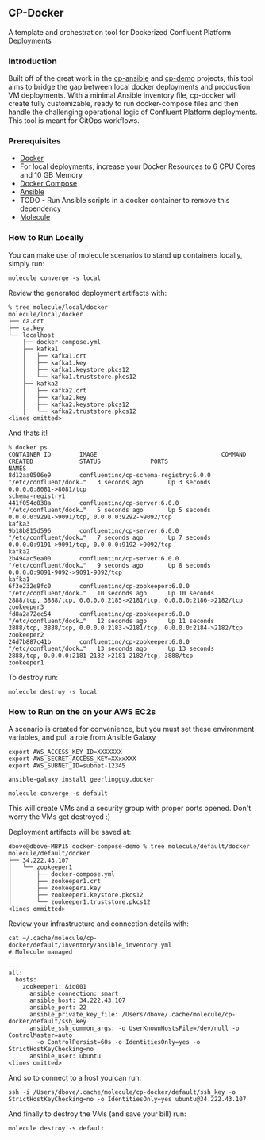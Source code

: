 ## CP-Docker

A template and orchestration tool for Dockerized Confluent Platform Deployments

### Introduction

Built off of the great work in the [cp-ansible](https://github.com/confluentinc/cp-ansible) and [cp-demo](https://github.com/confluentinc/cp-demo) projects, this tool aims to bridge the gap between local docker deployments and production VM deployments. With a minimal Ansible inventory file, cp-docker will create fully customizable, ready to run docker-compose files and then handle the challenging operational logic of Confluent Platform deployments. This tool is meant for GitOps workflows.

### Prerequisites

- [Docker](https://docs.docker.com/get-docker/)
- For local deployments, increase your Docker Resources to 6 CPU Cores and 10 GB Memory
- [Docker Compose](https://docs.docker.com/compose/install/)
- [Ansible](https://docs.ansible.com/ansible/latest/installation_guide/intro_installation.html)
- TODO - Run Ansible scripts in a docker container to remove this dependency
- [Molecule](https://molecule.readthedocs.io/en/latest/installation.html)

### How to Run Locally

You can make use of molecule scenarios to stand up containers locally, simply run:

```
molecule converge -s local
```

Review the generated deployment artifacts with:

```
% tree molecule/local/docker
molecule/local/docker
├── ca.crt
├── ca.key
└── localhost
    ├── docker-compose.yml
    ├── kafka1
    │   ├── kafka1.crt
    │   ├── kafka1.key
    │   ├── kafka1.keystore.pkcs12
    │   └── kafka1.truststore.pkcs12
    ├── kafka2
    │   ├── kafka2.crt
    │   ├── kafka2.key
    │   ├── kafka2.keystore.pkcs12
    │   └── kafka2.truststore.pkcs12
<lines omitted>
```

And thats it!
```
% docker ps
CONTAINER ID        IMAGE                                   COMMAND                  CREATED             STATUS              PORTS                                                                NAMES
8d12aa0506e9        confluentinc/cp-schema-registry:6.0.0   "/etc/confluent/dock…"   3 seconds ago       Up 3 seconds        0.0.0.0:8081->8081/tcp                                               schema-registry1
441f054c038a        confluentinc/cp-server:6.0.0            "/etc/confluent/dock…"   5 seconds ago       Up 5 seconds        0.0.0.0:9291->9091/tcp, 0.0.0.0:9292->9092/tcp                       kafka3
9b18b815d596        confluentinc/cp-server:6.0.0            "/etc/confluent/dock…"   7 seconds ago       Up 7 seconds        0.0.0.0:9191->9091/tcp, 0.0.0.0:9192->9092/tcp                       kafka2
2b494ac5ea00        confluentinc/cp-server:6.0.0            "/etc/confluent/dock…"   9 seconds ago       Up 8 seconds        0.0.0.0:9091-9092->9091-9092/tcp                                     kafka1
6f3e232e8fc0        confluentinc/cp-zookeeper:6.0.0         "/etc/confluent/dock…"   10 seconds ago      Up 10 seconds       2888/tcp, 3888/tcp, 0.0.0.0:2185->2181/tcp, 0.0.0.0:2186->2182/tcp   zookeeper3
fd8a2a72ec54        confluentinc/cp-zookeeper:6.0.0         "/etc/confluent/dock…"   12 seconds ago      Up 11 seconds       2888/tcp, 3888/tcp, 0.0.0.0:2183->2181/tcp, 0.0.0.0:2184->2182/tcp   zookeeper2
24d7b887c41b        confluentinc/cp-zookeeper:6.0.0         "/etc/confluent/dock…"   13 seconds ago      Up 13 seconds       2888/tcp, 0.0.0.0:2181-2182->2181-2182/tcp, 3888/tcp                 zookeeper1
```

To destroy run:
```
molecule destroy -s local
```

### How to Run on the on your AWS EC2s

A scenario is created for convenience, but you must set these environment variables, and pull a role from Ansible Galaxy

```
export AWS_ACCESS_KEY_ID=XXXXXXX
export AWS_SECRET_ACCESS_KEY=XXxxXXX
export AWS_SUBNET_ID=subnet-12345

ansible-galaxy install geerlingguy.docker

molecule converge -s default
```

This will create VMs and a security group with proper ports opened. Don't worry the VMs get destroyed :)

Deployment artifacts will be saved at:
```
dbove@dbove-MBP15 docker-compose-demo % tree molecule/default/docker
molecule/default/docker
├── 34.222.43.107
│   └── zookeeper1
│       ├── docker-compose.yml
│       ├── zookeeper1.crt
│       ├── zookeeper1.key
│       ├── zookeeper1.keystore.pkcs12
│       └── zookeeper1.truststore.pkcs12
<lines ommitted>
```

Review your infrastructure and connection details with:
```
cat ~/.cache/molecule/cp-docker/default/inventory/ansible_inventory.yml
# Molecule managed

---
all:
  hosts:
    zookeeper1: &id001
      ansible_connection: smart
      ansible_host: 34.222.43.107
      ansible_port: 22
      ansible_private_key_file: /Users/dbove/.cache/molecule/cp-docker/default/ssh_key
      ansible_ssh_common_args: -o UserKnownHostsFile=/dev/null -o ControlMaster=auto
        -o ControlPersist=60s -o IdentitiesOnly=yes -o StrictHostKeyChecking=no
      ansible_user: ubuntu
<lines omitted>
```

And so to connect to a host you can run:
```
ssh -i /Users/dbove/.cache/molecule/cp-docker/default/ssh_key -o StrictHostKeyChecking=no -o IdentitiesOnly=yes ubuntu@34.222.43.107
```

And finally to destroy the VMs (and save your bill) run:
```
molecule destroy -s default
```
